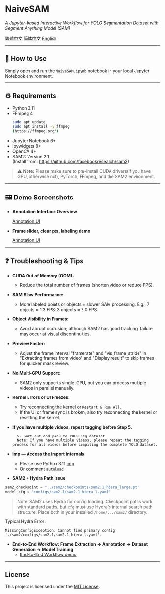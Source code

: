 # NaiveSAM
*A Jupyter-based Interactive Workflow for YOLO Segmentation Dataset with Segment Anything Model (SAM)*


[繁體中文](README-zh-TW.md) [简体中文](README-zh.md) [English](README.md)

---

## 📌 How to Use
Simply open and run the `NaiveSAM.ipynb` notebook in your local Jupyter Notebook environment.

---

## ⚙️ Requirements
- Python 3.11
- FFmpeg 4
    ```bash
    sudo apt update
    sudo apt install -y ffmpeg
    (https://ffmpeg.org/)
    ```
- Jupyter Notebook 6+
- ipywidgets 8+
- OpenCV 4+
- SAM2: Version 2.1  
  (Install from: https://github.com/facebookresearch/sam2)

> ⚠️ **Note:** Please make sure to pre-install CUDA drivers(if you have GPU, otherwise not), PyTorch, FFmpeg, and the SAM2 environment.

---

## 🖼️ Demo Screenshots
- **Annotation Interface Overview**
  
  [Annotation UI](https://github.com/user-attachments/assets/1345436b-0d57-4b72-9e9d-fe161b5efe08)

- **Frame slider, clear pts, labeling demo**

  [Annotation UI](https://github.com/user-attachments/assets/57263d56-5f7e-419e-8f37-3c088f7d7bd7)



---

## ❓ Troubleshooting & Tips


- **CUDA Out of Memory (OOM):**
  - Reduce the total number of frames (shorten video or reduce FPS).
- **SAM Slow Performance:**
  - More labeled points or objects = slower SAM processing. E.g., 7 objects ≈ 1.3 FPS; 3 objects ≈ 2.0 FPS.
- **Object Visibility in Frames:**
  - Avoid abrupt occlusion; although SAM2 has good tracking, failure may occur at visual discontinuities.
- **Preview Faster:**
  - Adjust the frame interval "framerate" and "vis_frame_stride" in "Extracting frames from video" and "Display result" to skip frames for quicker mask review.
- **No Multi-GPU Support:**
  - SAM2 only supports single-GPU, but you can process multiple videos in parallel manually.
- **Kernel Errors or UI Freezes:**
  - Try reconnecting the kernel or `Restart & Run All`.
  - If the UI or frame sync is broken, also try reconnecting the kernel or resetting the kernel.

- **If you have multiple videos, repeat tagging before Step 5.**
  ```
    5. Sort out and pack to YOLO-seg dataset
    Note: If you have multiple videos, please repeat the tagging process for all videos before compiling the complete YOLO dataset.
    ```
- **imp — Access the import internals**
  - Please use Python 3.11 [imp](https://docs.python.org/3.13/library/imp.html)
  - Or comment `autoload`
    
- **SAM2 + Hydra Path Issue**
```python
sam2_checkpoint = "../sam2/checkpoints/sam2.1_hiera_large.pt"
model_cfg = "configs/sam2.1/sam2.1_hiera_l.yaml"
```
> Note: SAM2 uses Hydra for config loading. Checkpoint paths work with standard paths, but `cfg` must use Hydra's internal search path structure. Place both in your installed `/home/.../sam2/` directory.

Typical Hydra Error:
```
MissingConfigException: Cannot find primary config './sam2/configs/sam2.1/sam2.1_hiera_l.yaml'.
```

- **End-to-End Workflow: Frame Extraction → Annotation → Dataset Generation → Model Training**
  - [End-to-End Workflow demo](https://github.com/vscv/NaiveSAM/tree/main/End2End_demo)

---

## License
This project is licensed under the [MIT License](https://github.com/vscv/NaiveSAM/blob/main/LICENSE).
